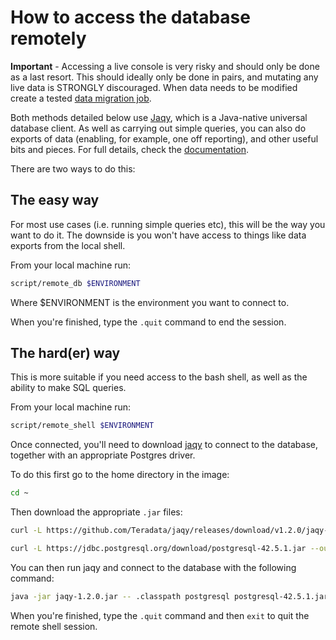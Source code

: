 # How to access the database remotely

**Important** - Accessing a live console is very risky and should only be
done as a last resort. This should ideally only be done in pairs, and
mutating any live data is STRONGLY discouraged. When data needs to be modified
create a tested [data migration job](/doc/how-to/run_migration_job_remotely.md).

Both methods detailed below use [Jaqy](https://teradata.github.io/jaqy/), which
is a Java-native universal database client. As well as carrying out simple 
queries, you can also do exports of data (enabling, for example, one off reporting), 
and other useful bits and pieces. For full details, check the [documentation](https://teradata.github.io/jaqy/).

There are two ways to do this:

## The easy way

For most use cases (i.e. running simple queries etc), this will be the way
you want to do it. The downside is you won't have access to things like
data exports from the local shell.

From your local machine run:

```bash
script/remote_db $ENVIRONMENT
```

Where $ENVIRONMENT is the environment you want to connect to.

When you're finished, type the `.quit` command to end the session.

## The hard(er) way

This is more suitable if you need access to the bash shell, as well as
the ability to make SQL queries.

From your local machine run:

```bash
script/remote_shell $ENVIRONMENT
```

Once connected, you'll need to download [jaqy](https://teradata.github.io/jaqy/index.html)
to connect to the database, together with an appropriate Postgres driver.

To do this first go to the home directory in the image:

```bash
cd ~
```

Then download the appropriate `.jar` files:

```bash
curl -L https://github.com/Teradata/jaqy/releases/download/v1.2.0/jaqy-1.2.0.jar --output jaqy-1.2.0.jar

curl -L https://jdbc.postgresql.org/download/postgresql-42.5.1.jar --output postgresql-42.5.1.jar
```

You can then run jaqy and connect to the database with the following
command:

```bash
java -jar jaqy-1.2.0.jar -- .classpath postgresql postgresql-42.5.1.jar \; .open -u ${SPRING_DATASOURCE_USERNAME} -p ${SPRING_DATASOURCE_PASSWORD} postgresql://${DB_HOST}/${DB_NAME}
```

When you're finished, type the `.quit` command and then `exit` to quit
the remote shell session.
